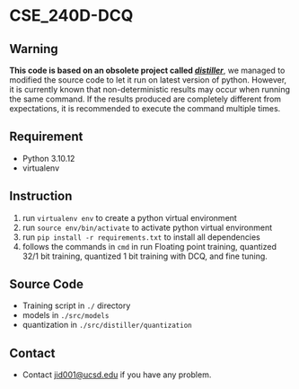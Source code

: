 # CSE_240D-DCQ

## Warning
**This code is based on an obsolete project called [*distiller*](https://github.com/IntelLabs/distiller)**, we managed to modified the source code to let it run on latest version of python. However, it is currently known that non-deterministic  results may occur when running the same command. If the results produced are completely different from expectations, it is recommended to execute the command multiple times.

## Requirement 
- Python 3.10.12
- virtualenv

## Instruction
1. run `virtualenv env` to create a python virtual environment
2. run `source env/bin/activate` to activate python virtual environment
3. run `pip install -r requirements.txt` to install all dependencies
4. follows the commands in `cmd` in run Floating point training, quantized 32/1 bit training, quantized 1 bit training with DCQ, and fine tuning.

## Source Code
- Training script in `./` directory
- models in `./src/models`
- quantization in `./src/distiller/quantization`

## Contact
- Contact jid001@ucsd.edu if you have any problem.

